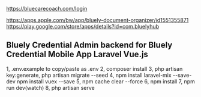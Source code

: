 https://bluecarecoach.com/login

https://apps.apple.com/bw/app/bluely-document-organizer/id1551355871
https://play.google.com/store/apps/details?id=com.bluelyhub


## Bluely Credential Admin backend for Bluely Credential Mobile App Laravel Vue.js

1,   .env.example to copy/paste as .env
2,   composer install
3,   php artisan key:generate, php artisan migrate --seed
4,   npm install laravel-mix --save-dev
	npm install vuex --save
5,   npm cache clear --force
6,   npm install
7,   npm run dev(watch)
8,   php artisan serve


